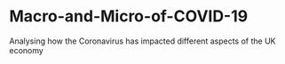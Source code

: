 # Macro-and-Micro-of-COVID-19
Analysing how the Coronavirus has impacted different aspects of the UK economy
